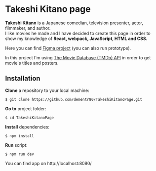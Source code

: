 # Takeshi Kitano page

**Takeshi Kitano** is a Japanese comedian, television presenter, actor, filmmaker, and author.  
I like movies he made and I have decided to create this page in order to show my knowledge of **React, webpack, JavaScript, HTML and CSS.**

Here you can find [Figma project](https://www.figma.com/file/9Tf8QuoCipEiX3PnP9CNcR/Takeshi-Kitano) (you can also run prototype).

In this project I'm using [The Movie Database (TMDb) API](https://developers.themoviedb.org/3/) in order to get movie's titles and posters.

## Installation

**Clone** a repository to your local machine:

```shell
$ git clone https://github.com/dementr80/TakeshiKitanoPage.git
```

**Go to** project folder:

```shell
$ cd TakeshiKitanoPage
```

**Install** dependencies:

```shell
$ npm install
```

**Run** script:

```shell
$ npm run dev
```

You can find app on
http://localhost:8080/
